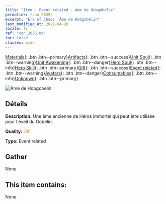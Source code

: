```yaml
---
title: "Item - Event related - Âme de Hobgobelin"
permalink: /con_2035/
excerpt: "Era of Chaos  Âme de Hobgobelin"
last_modified_at: 2021-04-28
locale: fr
ref: "con_2035.md"
toc: false
classes: wide
---
```

 [Materials](/ItemsFR/){: .btn .btn--primary}[Artifacts](/ItemsFR/Artifacts/){: .btn .btn--success}[Unit Soul](/ItemsFR/UnitSoul/){: .btn .btn--warning}[Unit Awakening](/ItemsFR/UnitAwakening/){: .btn .btn--danger}[Hero Soul](/ItemsFR/HeroSoul/){: .btn .btn--info}[Hero Skill](/ItemsFR/HeroSkill/){: .btn .btn--primary}[Gift](/ItemsFR/Gift/){: .btn .btn--success}[Event related](/ItemsFR/Events/){: .btn .btn--warning}[Avatars](/ItemsFR/Avatars/){: .btn .btn--danger}[Consumables](/ItemsFR/Consumables/){: .btn .btn--info}[Unknown](/ItemsFR/Unknown/){: .btn .btn--primary}

 ![Âme de Hobgobelin](/images/t/juexing_401.png)

## Détails
 **Description:** Une âme ancienne de Héros immortel qui peut être utilisée pour l'éveil du Gobelin.

 **Quality:** <span style="color: #FF8C00">OK</span>

 **Type:** Event related

## Gather

  None

## This item contains:

  None

